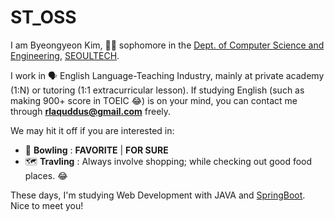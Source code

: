 # ST_OSS
I am Byeongyeon Kim, :man_student: sophomore in the [Dept. of Computer Science and Engineering](https://computer.seoultech.ac.kr/), [SEOULTECH](https://www.seoultech.ac.kr/).

I work in :speaking_head: English Language-Teaching Industry, mainly at private academy (1:N) or tutoring (1:1 extracurricular lesson).
If studying English (such as making 900+ score in TOEIC :joy:) is on your mind, you can contact me through **rlaquddus@gmail.com** freely.

We may hit it off if you are interested in:
* :bowling: **Bowling** : **FAVORITE** | **FOR SURE**
* :world_map: **Travling** : Always involve shopping; while checking out good food places. :joy:

These days, I'm studying Web Development with JAVA and [SpringBoot](https://spring.io/projects/spring-boot). Nice to meet you!

